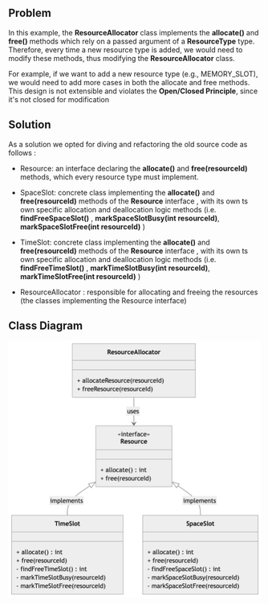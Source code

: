 ## Problem
In this example, the **ResourceAllocator** class implements the **allocate()** and **free()** methods which rely on a passed argument of a **ResourceType** type.
Therefore, every time a new resource type is added, we would need to modify these methods, thus modifying the **ResourceAllocator** class. 

For example, if we want to add a new resource type (e.g., MEMORY_SLOT), we would need to add more cases in both the allocate and free methods. 
This design is not extensible and violates the **Open/Closed Principle**, since it's not closed for modification 

## Solution
As a solution we opted for diving and refactoring the old source code as follows : 

- Resource: an interface declaring the **allocate()** and **free(resourceId)** methods, which every resource type must implement.

- SpaceSlot: concrete class implementing the **allocate()** and **free(resourceId)** methods of the **Resource** interface , with its own ts own specific allocation and deallocation logic methods (i.e. **findFreeSpaceSlot()** , **markSpaceSlotBusy(int resourceId)**, **markSpaceSlotFree(int resourceId)** )

- TimeSlot: concrete class implementing the **allocate()** and **free(resourceId)** methods of the **Resource** interface , with its own ts own specific allocation and deallocation logic methods (i.e. **findFreeTimeSlot()** , **markTimeSlotBusy(int resourceId)**, **markTimeSlotFree(int resourceId)** )

- ResourceAllocator : responsible for allocating and freeing the resources (the classes implementing the Resource interface)  

## Class Diagram
<img src="class-diagram.png" alt="drawing" width="700" style="display: block; margin: 0 auto"/>
